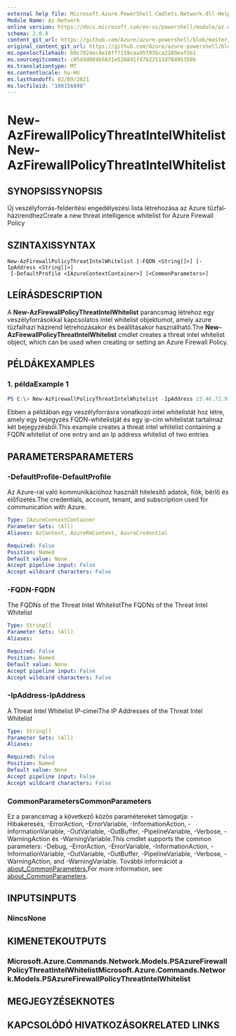 ```yaml
---
external help file: Microsoft.Azure.PowerShell.Cmdlets.Network.dll-Help.xml
Module Name: Az.Network
online version: https://docs.microsoft.com/en-us/powershell/module/az.network/new-azfirewallpolicythreatintelwhitelist
schema: 2.0.0
content_git_url: https://github.com/Azure/azure-powershell/blob/master/src/Network/Network/help/New-AzFirewallPolicyThreatIntelWhitelist.md
original_content_git_url: https://github.com/Azure/azure-powershell/blob/master/src/Network/Network/help/New-AzFirewallPolicyThreatIntelWhitelist.md
ms.openlocfilehash: b0c7924ec4e18fff159caa95f035ca2289eaf5b1
ms.sourcegitcommit: c05d3d669b5631e526841f47b22513d78495350b
ms.translationtype: MT
ms.contentlocale: hu-HU
ms.lasthandoff: 02/09/2021
ms.locfileid: "100156898"
---
```

# <span data-ttu-id="cac77-101">New-AzFirewallPolicyThreatIntelWhitelist</span><span class="sxs-lookup"><span data-stu-id="cac77-101">New-AzFirewallPolicyThreatIntelWhitelist</span></span>

## <span data-ttu-id="cac77-102">SYNOPSIS</span><span class="sxs-lookup"><span data-stu-id="cac77-102">SYNOPSIS</span></span>
<span data-ttu-id="cac77-103">Új veszélyforrás-felderítési engedélyezési lista létrehozása az Azure tűzfal-házirendhez</span><span class="sxs-lookup"><span data-stu-id="cac77-103">Create a new threat intelligence whitelist for Azure Firewall Policy</span></span>

## <span data-ttu-id="cac77-104">SZINTAXIS</span><span class="sxs-lookup"><span data-stu-id="cac77-104">SYNTAX</span></span>

```
New-AzFirewallPolicyThreatIntelWhitelist [-FQDN <String[]>] [-IpAddress <String[]>]
 [-DefaultProfile <IAzureContextContainer>] [<CommonParameters>]
```

## <span data-ttu-id="cac77-105">LEÍRÁS</span><span class="sxs-lookup"><span data-stu-id="cac77-105">DESCRIPTION</span></span>
<span data-ttu-id="cac77-106">A **New-AzFirewallPolicyThreatIntelWhitelist** parancsmag létrehoz egy veszélyforrásokkal kapcsolatos intel whitelist objektumot, amely azure tűzfalházi házirend létrehozásakor és beállításakor használható.</span><span class="sxs-lookup"><span data-stu-id="cac77-106">The **New-AzFirewallPolicyThreatIntelWhitelist** cmdlet creates a threat intel whitelist object, which can be used when creating or setting an Azure Firewall Policy.</span></span>

## <span data-ttu-id="cac77-107">PÉLDÁK</span><span class="sxs-lookup"><span data-stu-id="cac77-107">EXAMPLES</span></span>

### <span data-ttu-id="cac77-108">1. példa</span><span class="sxs-lookup"><span data-stu-id="cac77-108">Example 1</span></span>
```powershell
PS C:\> New-AzFirewallPolicyThreatIntelWhitelist -IpAddress 23.46.72.91,192.79.236.79 -FQDN microsoft.com
```

<span data-ttu-id="cac77-109">Ebben a példában egy veszélyforrásra vonatkozó intel whitelistát hoz létre, amely egy bejegyzés FQDN-whitelistját és egy ip-cím whitelistát tartalmaz két bejegyzésből.</span><span class="sxs-lookup"><span data-stu-id="cac77-109">This example creates a threat intel whitelist containing a FQDN whitelist of one entry and an Ip address whitelist of two entries</span></span>

## <span data-ttu-id="cac77-110">PARAMETERS</span><span class="sxs-lookup"><span data-stu-id="cac77-110">PARAMETERS</span></span>

### <span data-ttu-id="cac77-111">-DefaultProfile</span><span class="sxs-lookup"><span data-stu-id="cac77-111">-DefaultProfile</span></span>
<span data-ttu-id="cac77-112">Az Azure-ral való kommunikációhoz használt hitelesítő adatok, fiók, bérlő és előfizetés.</span><span class="sxs-lookup"><span data-stu-id="cac77-112">The credentials, account, tenant, and subscription used for communication with Azure.</span></span>

```yaml
Type: IAzureContextContainer
Parameter Sets: (All)
Aliases: AzContext, AzureRmContext, AzureCredential

Required: False
Position: Named
Default value: None
Accept pipeline input: False
Accept wildcard characters: False
```

### <span data-ttu-id="cac77-113">-FQDN</span><span class="sxs-lookup"><span data-stu-id="cac77-113">-FQDN</span></span>
<span data-ttu-id="cac77-114">The FQDNs of the Threat Intel Whitelist</span><span class="sxs-lookup"><span data-stu-id="cac77-114">The FQDNs of the Threat Intel Whitelist</span></span>

```yaml
Type: String[]
Parameter Sets: (All)
Aliases:

Required: False
Position: Named
Default value: None
Accept pipeline input: False
Accept wildcard characters: False
```

### <span data-ttu-id="cac77-115">-IpAddress</span><span class="sxs-lookup"><span data-stu-id="cac77-115">-IpAddress</span></span>
<span data-ttu-id="cac77-116">A Threat Intel Whitelist IP-címei</span><span class="sxs-lookup"><span data-stu-id="cac77-116">The IP Addresses of the Threat Intel Whitelist</span></span>

```yaml
Type: String[]
Parameter Sets: (All)
Aliases:

Required: False
Position: Named
Default value: None
Accept pipeline input: False
Accept wildcard characters: False
```

### <span data-ttu-id="cac77-117">CommonParameters</span><span class="sxs-lookup"><span data-stu-id="cac77-117">CommonParameters</span></span>
<span data-ttu-id="cac77-118">Ez a parancsmag a következő közös paramétereket támogatja: -Hibakeresés, -ErrorAction, -ErrorVariable, -InformationAction, -InformationVariable, -OutVariable, -OutBuffer, -PipelineVariable, -Verbose, -WarningAction és -WarningVariable.</span><span class="sxs-lookup"><span data-stu-id="cac77-118">This cmdlet supports the common parameters: -Debug, -ErrorAction, -ErrorVariable, -InformationAction, -InformationVariable, -OutVariable, -OutBuffer, -PipelineVariable, -Verbose, -WarningAction, and -WarningVariable.</span></span> <span data-ttu-id="cac77-119">További információt a [about_CommonParameters.](http://go.microsoft.com/fwlink/?LinkID=113216)</span><span class="sxs-lookup"><span data-stu-id="cac77-119">For more information, see [about_CommonParameters](http://go.microsoft.com/fwlink/?LinkID=113216).</span></span>

## <span data-ttu-id="cac77-120">INPUTS</span><span class="sxs-lookup"><span data-stu-id="cac77-120">INPUTS</span></span>

### <span data-ttu-id="cac77-121">Nincs</span><span class="sxs-lookup"><span data-stu-id="cac77-121">None</span></span>

## <span data-ttu-id="cac77-122">KIMENETEK</span><span class="sxs-lookup"><span data-stu-id="cac77-122">OUTPUTS</span></span>

### <span data-ttu-id="cac77-123">Microsoft.Azure.Commands.Network.Models.PSAzureFirewallPolicyThreatIntelWhitelist</span><span class="sxs-lookup"><span data-stu-id="cac77-123">Microsoft.Azure.Commands.Network.Models.PSAzureFirewallPolicyThreatIntelWhitelist</span></span>

## <span data-ttu-id="cac77-124">MEGJEGYZÉSEK</span><span class="sxs-lookup"><span data-stu-id="cac77-124">NOTES</span></span>

## <span data-ttu-id="cac77-125">KAPCSOLÓDÓ HIVATKOZÁSOK</span><span class="sxs-lookup"><span data-stu-id="cac77-125">RELATED LINKS</span></span>
